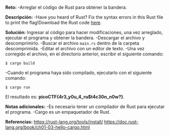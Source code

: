 
**Reto:**
-Arreglar el código de Rust para obtener la bandera.

**Descripción:**
-Have you heard of Rust? Fix the syntax errors in this Rust file to print the flag!Download the Rust code [here](https://challenge-files.picoctf.net/c_verbal_sleep/3f0e13f541928f420d9c8c96b06d4dbf7b2fa18b15adbd457108e8c80a1f5883/fixme1.tar.gz).

**Solución:**
Ingresar al código para hacer modificaciones, una vez arreglado, ejecutar el programa y obtener la bandera.
-Descargar el archivo y descomprimirlo.
-Buscar el archivo `main.rs` dentro de la carpeta descomprimida.
-Editar el archivo con un editor de texto.
-Una vez corregido el archivo, en el directorio anterior, escribir el siguiente comando:
```
$ cargo build
```
-Cuando el programa haya sido compilado, ejecutarlo con el siguiente comando:
```
$ cargo run
```

El resultado es: **picoCTF{4r3_y0u_4_ru$t4c30n_n0w?}**.

**Notas adicionales:**
-Es necesario tener un compilador de Rust para ejecutar el programa.
-Cargo es un empaquetador de Rust.

**Referencias:**
https://rust-lang.org/tools/install/
https://doc.rust-lang.org/book/ch01-03-hello-cargo.html